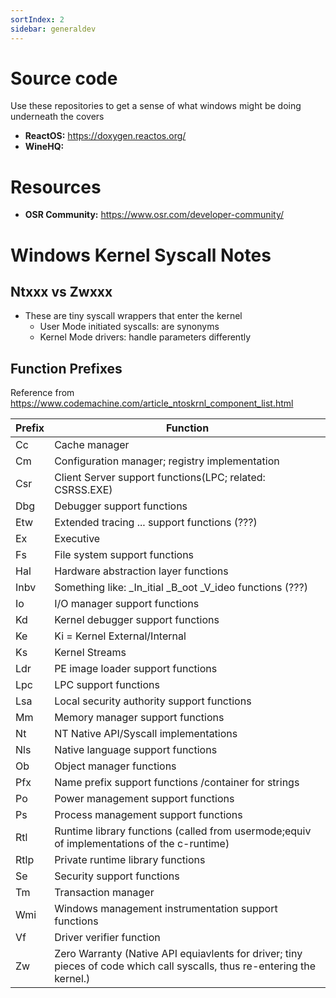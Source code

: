 ```yaml
---
sortIndex: 2
sidebar: generaldev
---
```


# Source code

Use these repositories to get a sense of what windows might be doing underneath the covers

- **ReactOS:** <https://doxygen.reactos.org/>
- **WineHQ:**

# Resources

- **OSR Community:** <https://www.osr.com/developer-community/>

# Windows Kernel Syscall Notes

## Ntxxx vs Zwxxx

- These are tiny syscall wrappers that enter the kernel
  - User Mode initiated syscalls: are synonyms
  - Kernel Mode drivers: handle parameters differently

## Function Prefixes

Reference from <https://www.codemachine.com/article_ntoskrnl_component_list.html>

| Prefix | Function                                                                                                                 |
| ------ | ------------------------------------------------------------------------------------------------------------------------ |
| Cc     | Cache manager                                                                                                            |
| Cm     | Configuration manager; registry implementation                                                                           |
| Csr    | Client Server support functions(LPC; related: CSRSS.EXE)                                                                 |
| Dbg    | Debugger support functions                                                                                               |
| Etw    | Extended tracing ... support functions (???)                                                                             |
| Ex     | Executive                                                                                                                |
| Fs     | File system support functions                                                                                            |
| Hal    | Hardware abstraction layer functions                                                                                     |
| Inbv   | Something like: \_In_itial \_B_oot \_V_ideo functions (???)                                                              |
| Io     | I/O manager support functions                                                                                            |
| Kd     | Kernel debugger support functions                                                                                        |
| Ke     | Ki = Kernel External/Internal                                                                                            |
| Ks     | Kernel Streams                                                                                                           |
| Ldr    | PE image loader support functions                                                                                        |
| Lpc    | LPC support functions                                                                                                    |
| Lsa    | Local security authority support functions                                                                               |
| Mm     | Memory manager support functions                                                                                         |
| Nt     | NT Native API/Syscall implementations                                                                                    |
| Nls    | Native language support functions                                                                                        |
| Ob     | Object manager functions                                                                                                 |
| Pfx    | Name prefix support functions /container for strings                                                                     |
| Po     | Power management support functions                                                                                       |
| Ps     | Process management support functions                                                                                     |
| Rtl    | Runtime library functions (called from usermode;equiv of implementations of the c-runtime)                               |
| Rtlp   | Private runtime library functions                                                                                        |
| Se     | Security support functions                                                                                               |
| Tm     | Transaction manager                                                                                                      |
| Wmi    | Windows management instrumentation support functions                                                                     |
| Vf     | Driver verifier function                                                                                                 |
| Zw     | Zero Warranty (Native API equiavlents for driver; tiny pieces of code which call syscalls, thus re-entering the kernel.) |
